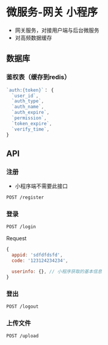 # 微服务-网关 小程序

- 网关服务，对接用户端与后台微服务
- 对高频数据缓存

## 数据库

### 鉴权表（缓存到redis）

```js
`auth:{token}`： {
  `user_id`,
  `auth_type`,
  `auth_name`,
  `auth_expire`,
  `permission`,
  `token_expire`,
  `verify_time`,
}
```

## API

### 注册

- 小程序端不需要此接口

```sh
POST /register
```

### 登录

```sh
POST /login
```

Request

```js
{
  appid: 'sdfdfdsfd',
  code: '123124234234',

  userinfo: {}, // 小程序获取的基本信息
}
```

### 登出

```sh
POST /logout
```

### 上传文件

```sh
POST /upload
```
